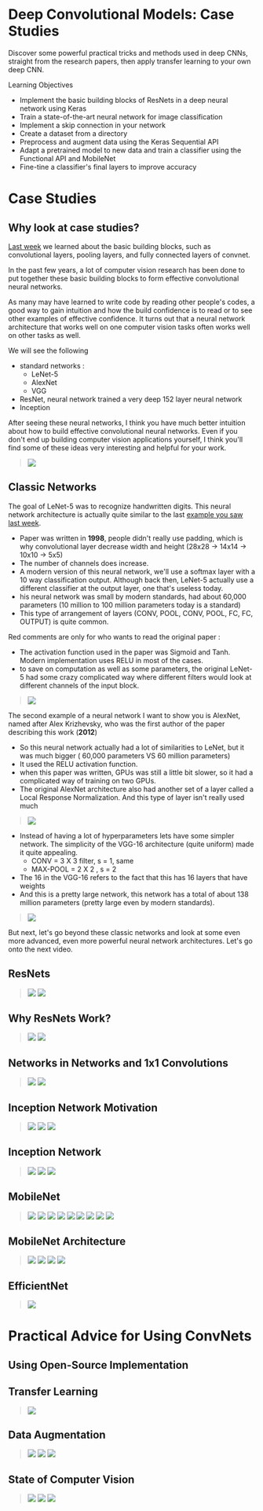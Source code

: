 # Deep Convolutional Models: Case Studies

Discover some powerful practical tricks and methods used in deep CNNs, straight from the research papers, then apply transfer learning to your own deep CNN.

Learning Objectives
- Implement the basic building blocks of ResNets in a deep neural network using Keras
- Train a state-of-the-art neural network for image classification
- Implement a skip connection in your network
- Create a dataset from a directory
- Preprocess and augment data using the Keras Sequential API
- Adapt a pretrained model to new data and train a classifier using the Functional API and MobileNet
- Fine-tine a classifier's final layers to improve accuracy


# Case Studies

## Why look at case studies?


[Last week](../week1/README.md) we learned about the basic building blocks, such as convolutional layers, pooling layers, and fully connected layers of convnet. 

In the past few years, a lot of computer vision research has been done to put together these basic building blocks to form effective convolutional neural networks. 

As many may have learned to write code by reading other people's codes, a good way to gain intuition and how the build confidence is to read or to see other examples of effective confidence. It turns out that a neural network architecture that works well on one computer vision tasks often works well on other tasks as well.

We will see the following 
- standard networks :
    - LeNet-5
    - AlexNet
    - VGG
- ResNet, neural network trained a very deep 152 layer neural network
- Inception 

After seeing these neural networks, I think you have much better intuition about how to build effective convolutional neural networks. Even if you don't end up building computer vision applications yourself, I think you'll find some of these ideas very interesting and helpful for your work.

> <img src="./images/w02-01-Why_look_at_case_studies/img_2023-04-04_21-35-02.png">

## Classic Networks

The goal of LeNet-5 was to recognize handwritten digits. This neural network architecture is actually quite similar to the last [example you saw last week](../week1/README.md#cnn-example).
- Paper was written in **1998**, people didn't really use padding, which is why convolutional layer decrease width and height (28x28 -> 14x14 -> 10x10 -> 5x5)
- The number of channels does increase.
- A modern version of this neural network, we'll use a softmax layer with a 10 way classification output. Although back then, LeNet-5 actually use a different classifier at the output layer, one that's useless today.
- his neural network was small by modern standards, had about 60,000 parameters (10 million to 100 million parameters today is a standard)
- This type of arrangement of layers (CONV, POOL, CONV, POOL, FC, FC, OUTPUT) is quite common. 

Red comments are only for who wants to read the original paper :
- The activation function used in the paper was Sigmoid and Tanh. Modern implementation uses RELU in most of the cases.
- to save on computation as well as some parameters, the original LeNet-5 had some crazy complicated way where different filters would look at different channels of the input block.

> <img src="./images/w02-02-Classic_Networks/img_2023-04-04_21-36-22.png">

The second example of a neural network I want to show you is AlexNet, named after Alex Krizhevsky, who was the first author of the paper describing this work (**2012**)
- So this neural network actually had a lot of similarities to LeNet, but it was much bigger ( 60,000 parameters VS 60 million parameters)
- It used the RELU activation function.
- when this paper was written, GPUs was still a little bit slower, so it had a complicated way of training on two GPUs. 
- The original AlexNet architecture also had another set of a layer called a Local Response Normalization. And this type of layer isn't really used much


> <img src="./images/w02-02-Classic_Networks/img_2023-04-04_21-36-24.png">

- Instead of having a lot of hyperparameters lets have some simpler network. The simplicity of the VGG-16 architecture (quite uniform) made it quite appealing. 
    - CONV = 3 X 3 filter, s = 1, same
    - MAX-POOL = 2 X 2 , s = 2
- The 16 in the VGG-16 refers to the fact that this has 16 layers that have weights
- And this is a pretty large network, this network has a total of about 138 million parameters (pretty large even by modern standards). 


> <img src="./images/w02-02-Classic_Networks/img_2023-04-04_21-36-26.png">

But next, let's go beyond these classic networks and look at some even more advanced, even more powerful neural network architectures. Let's go onto the next video.

## ResNets

> <img src="./images/w02-03-ResNets/img_2023-04-04_21-36-44.png">
> <img src="./images/w02-03-ResNets/img_2023-04-04_21-36-45.png">

## Why ResNets Work?

> <img src="./images/w02-04-Why_ResNets_Work/img_2023-04-04_21-36-59.png">
> <img src="./images/w02-04-Why_ResNets_Work/img_2023-04-04_21-37-00.png">

## Networks in Networks and 1x1 Convolutions

> <img src="./images/w02-05-Networks_in_Networks_and_1x1_Convolutions/img_2023-04-04_21-37-21.png">
> <img src="./images/w02-05-Networks_in_Networks_and_1x1_Convolutions/img_2023-04-04_21-37-22.png">

## Inception Network Motivation

> <img src="./images/w02-06-Inception_Network_Motivation/img_2023-04-04_21-37-40.png">
> <img src="./images/w02-06-Inception_Network_Motivation/img_2023-04-04_21-37-42.png">
> <img src="./images/w02-06-Inception_Network_Motivation/img_2023-04-04_21-37-43.png">

## Inception Network

> <img src="./images/w02-07-Inception_Network/img_2023-04-04_21-38-51.png">
> <img src="./images/w02-07-Inception_Network/img_2023-04-04_21-38-53.png">
> <img src="./images/w02-07-Inception_Network/img_2023-04-04_21-38-55.png">

## MobileNet

> <img src="./images/w02-08-MobileNet/img_2023-04-04_21-39-07.png">
> <img src="./images/w02-08-MobileNet/img_2023-04-04_21-39-09.png">
> <img src="./images/w02-08-MobileNet/img_2023-04-04_21-39-10.png">
> <img src="./images/w02-08-MobileNet/img_2023-04-04_21-39-13.png">
> <img src="./images/w02-08-MobileNet/img_2023-04-04_21-39-15.png">
> <img src="./images/w02-08-MobileNet/img_2023-04-04_21-39-17.png">
> <img src="./images/w02-08-MobileNet/img_2023-04-04_21-39-18.png">
> <img src="./images/w02-08-MobileNet/img_2023-04-04_21-39-20.png">
> <img src="./images/w02-08-MobileNet/img_2023-04-04_21-39-22.png">

## MobileNet Architecture

> <img src="./images/w02-09-MobileNet_Architecture/img_2023-04-04_21-39-35.png">
> <img src="./images/w02-09-MobileNet_Architecture/img_2023-04-04_21-39-37.png">
> <img src="./images/w02-09-MobileNet_Architecture/img_2023-04-04_21-39-38.png">
> <img src="./images/w02-09-MobileNet_Architecture/img_2023-04-04_21-39-40.png">

## EfficientNet

> <img src="./images/w02-10-EfficientNet/img_2023-04-04_21-39-52.png">



# Practical Advice for Using ConvNets

## Using Open-Source Implementation

## Transfer Learning

> <img src="./images/w02-12-Transfer_Learning/img_2023-04-04_21-40-15.png">

## Data Augmentation

> <img src="./images/w02-13-Data_Augmentation/img_2023-04-04_21-40-52.png">
> <img src="./images/w02-13-Data_Augmentation/img_2023-04-04_21-40-54.png">
> <img src="./images/w02-13-Data_Augmentation/img_2023-04-04_21-40-56.png">

## State of Computer Vision

> <img src="./images/w02-14-State_of_Computer_Vision/img_2023-04-04_21-41-21.png">
> <img src="./images/w02-14-State_of_Computer_Vision/img_2023-04-04_21-41-23.png">
> <img src="./images/w02-14-State_of_Computer_Vision/img_2023-04-04_21-41-27.png">


